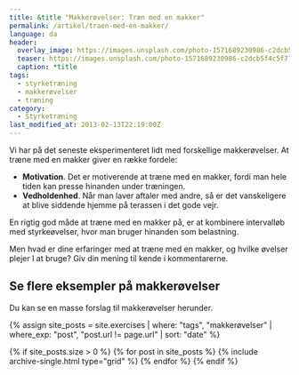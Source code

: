 ```yaml
---
title: &title "Makkerøvelser: Træn med en makker"
permalink: /artikel/traen-med-en-makker/
language: da
header:
  overlay_image: https://images.unsplash.com/photo-1571689230986-c2dcb5f4c5f7?ixlib=rb-1.2.1&ixid=MnwxMjA3fDB8MHxzZWFyY2h8NTJ8fHBhcnRuZXIlMjBleGVyY2lzZXxlbnwwfDB8MHx8&auto=format&fit=crop&w=1200&q=5
  teaser: https://images.unsplash.com/photo-1571689230986-c2dcb5f4c5f7?ixlib=rb-1.2.1&ixid=MnwxMjA3fDB8MHxzZWFyY2h8NTJ8fHBhcnRuZXIlMjBleGVyY2lzZXxlbnwwfDB8MHx8&auto=format&fit=crop&w=400&q=5
  caption: *title
tags:
  - styrketræning
  - makkerøvelser
  - træning
category:
  - Styrketræning
last_modified_at: 2013-02-13T22:19:00Z
---
```


Vi har på det seneste eksperimenteret lidt med forskellige makkerøvelser. At træne med en makker giver en række fordele:

- **Motivation**. Det er motiverende at træne med en makker, fordi man hele tiden kan presse hinanden under træningen.
- **Vedholdenhed**. Når man laver aftaler med andre, så er det vanskeligere at blive siddende hjemme på terassen i det gode vejr.

En rigtig god måde at træne med en makker på, er at kombinere intervalløb med styrkeøvelser, hvor man bruger hinanden som belastning.

Men hvad er dine erfaringer med at træne med en makker, og hvilke øvelser plejer I at bruge? Giv din mening til kende i kommentarerne.

## Se flere eksempler på makkerøvelser

Du kan se en masse forslag til makkerøvelser herunder.

{% assign site_posts = site.exercises | where: "tags", "makkerøvelser" | where_exp: "post", "post.url != page.url" | sort: "date" %}

<div class="feature__wrapper">

{% if site_posts.size > 0 %}
  {% for post in site_posts %}
    {% include archive-single.html type="grid" %}
  {% endfor %}
{% endif %}

</div>
